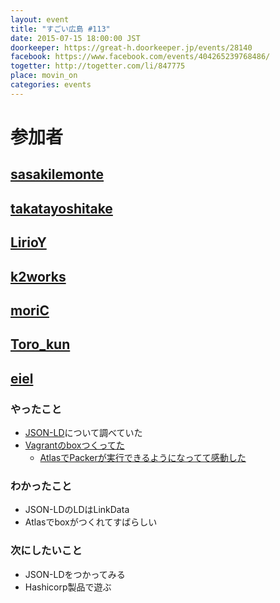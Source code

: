 ```yaml
---
layout: event
title: "すごい広島 #113"
date: 2015-07-15 18:00:00 JST
doorkeeper: https://great-h.doorkeeper.jp/events/28140
facebook: https://www.facebook.com/events/404265239768486/
togetter: http://togetter.com/li/847775
place: movin_on
categories: events
---
```


# 参加者


## [sasakilemonte](https://github.com/sasakilemonte)


## [takatayoshitake](http://twitter.com/takatayoshitake)


## [LirioY](http://twitter.com/LirioY)


## [k2works](https://github.com/k2works)


## [moriC](https://github.com/moriC)


## [Toro_kun](https://twitter.com/Toro_kun)


## [eiel](http://eiel.info/)

### やったこと

* [JSON-LD](http://json-ld.org/)について調べていた
* [Vagrantのboxつくってた](https://atlas.hashicorp.com/eiel/boxes/rails-mysql)
  * [AtlasでPackerが実行できるようになってて感動した](http://blog.eiel.info/blog/2015/07/16/atlas-packer-vagrant/)

### わかったこと

* JSON-LDのLDはLinkData
* Atlasでboxがつくれてすばらしい

### 次にしたいこと

* JSON-LDをつかってみる
* Hashicorp製品で遊ぶ
